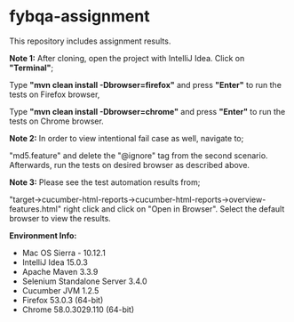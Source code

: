 # fybqa-assignment
This repository includes assignment results.

**Note 1:** After cloning, open the project with IntelliJ Idea. Click on **"Terminal"**;

Type **"mvn clean install -Dbrowser=firefox"** and press **"Enter"** to run the tests on Firefox browser,

Type **"mvn clean install -Dbrowser=chrome"** and press **"Enter"** to run the tests on Chrome browser.

**Note 2:** In order to view intentional fail case as well, navigate to;

"md5.feature" and delete the "@ignore" tag from the second scenario. Afterwards, run the tests on desired browser as described above.

**Note 3:** Please see the test automation results from; 

"target->cucumber-html-reports->cucumber-html-reports->overview-features.html" right click and click on "Open in Browser". Select the default browser to view the results.

**Environment Info:**
- Mac OS Sierra - 10.12.1
- IntelliJ Idea 15.0.3
- Apache Maven 3.3.9
- Selenium Standalone Server 3.4.0
- Cucumber JVM 1.2.5
- Firefox 53.0.3 (64-bit)
- Chrome  58.0.3029.110 (64-bit)
